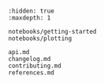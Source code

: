 ```{include} ../README.md

```

```{toctree}
:hidden: true
:maxdepth: 1

notebooks/getting-started
notebooks/plotting

api.md
changelog.md
contributing.md
references.md

```
